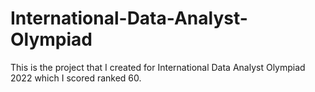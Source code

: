# International-Data-Analyst-Olympiad

This is the project that I created for International Data Analyst Olympiad 2022 which I scored ranked 60.
